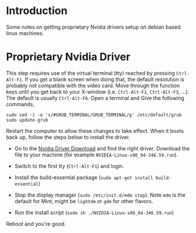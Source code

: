 
# Introduction

Some notes on getting proprietary Nvidia drivers setup on debian based linux
machines.

# Proprietary Nvidia Driver

This step requires use of the virtual terminal (tty) reached by pressing
`Ctrl-Alt-F1`.  If you get a blank screen when doing that, the default
resolution is probably not compatible with the video card.  Move through
the function keys until you get back to your X-window (i.e. `Ctrl-Alt-F2`,
`Ctrl-Alt-F3`, ...).  The default is usually `Ctrl-Alt-F6`.  Open a terminal
and Give the following commands,

    sudo sed -i -e 's/#GRUB_TERMINAL/GRUB_TERMINAL/g' /etc/default/grub
    sudo update-grub

Restart the computer to allow these changes to take effect. When it boots
back up, follow the steps below to install the driver.

  * Go to the
    [Nvidia Driver Download](http://www.nvidia.com/Download/index.aspx)
    and find the right driver.  Download the file to your machine
    (for example `NVIDIA-Linux-x86_64-346.59.run`).

  * Switch to the first tty (`Ctrl-Alt-F1`) and login.

  * Install the build-essential package
    (`sudo apt-get install build-essential`)

  * Stop the display manager (`sudo /etc/init.d/mdm stop`).  Note `mdm` is
    the default for Mint, might be `lightdm` or `gdm` for other flavors.

  * Run the install script (`sudo sh ./NVIDIA-Linux-x86_64-346.59.run`)

Reboot and you're good.
